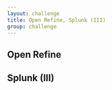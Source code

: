 ```yaml
---
layout: challenge
title: Open Refine, Splunk (III)
group: challenge
---
```


## Open Refine

## Splunk (III)

